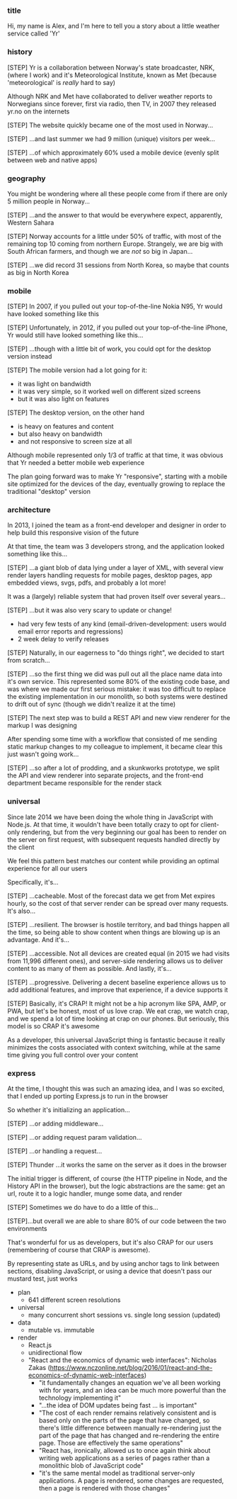 ### title
Hi, my name is Alex, and I'm here to tell you a story about a little weather service called 'Yr'

### history
[STEP] Yr is a collaboration between Norway's state broadcaster, NRK, (where I work) and it's Meteorological Institute, known as Met (because 'meteorological' is *really* hard to say)
  
Although NRK and Met have collaborated to deliver weather reports to Norwegians since forever, first via radio, then TV, in 2007 they released yr.no on the internets

[STEP] The website quickly became one of the most used in Norway...

[STEP] ...and last summer we had 9 million (unique) visitors per week...

[STEP] ...of which approximately 60% used a mobile device (evenly split between web and native apps)

### geography 
You might be wondering where all these people come from if there are only 5 million people in Norway...

[STEP] ...and the answer to that would be everywhere expect, apparently, Western Sahara

[STEP] Norway accounts for a little under 50% of traffic, with most of the remaining top 10 coming from northern Europe. Strangely, we are big with South African farmers, and though we are *not* so big in Japan...

[STEP] ...we did record 31 sessions from North Korea, so maybe that counts as big in North Korea

### mobile
[STEP] In 2007, if you pulled out your top-of-the-line Nokia N95, Yr would have looked something like this

[STEP] Unfortunately, in 2012, if you pulled out your top-of-the-line iPhone, Yr would still have looked something like this...

[STEP] ...though with a little bit of work, you could opt for the desktop version instead

[STEP] The mobile version had a lot going for it:
  - it was light on bandwidth
  - it was very simple, so it worked well on different sized screens
  - but it was also light on features

[STEP] The desktop version, on the other hand
  - is heavy on features and content
  - but also heavy on bandwidth
  - and not responsive to screen size at all

Although mobile represented only 1/3 of traffic at that time, it was obvious that Yr needed a better mobile web experience

The plan going forward was to make Yr "responsive", starting with a mobile site optimized for the devices of the day, eventually growing to replace the traditional "desktop" version

### architecture
In 2013, I joined the team as a front-end developer and designer in order to help build this responsive vision of the future

At that time, the team was 3 developers strong, and the application looked something like this...

[STEP] ...a giant blob of data lying under a layer of XML, with several view render layers handling requests for mobile pages, desktop pages, app embedded views, svgs, pdfs, and probably a lot more!

It was a (largely) reliable system that had proven itself over several years...

[STEP] ...but it was also very scary to update or change!
  - had very few tests of any kind (email-driven-development: users would email error reports and regressions)
  - 2 week delay to verify releases

[STEP] Naturally, in our eagerness to "do things right", we decided to start from scratch...

[STEP] ...so the first thing we did was pull out all the place name data into it's own service. This represented some 80% of the existing code base, and was where we made our first serious mistake: it was too difficult to replace the existing implementation in our monolith, so both systems were destined to drift out of sync (though we didn't realize it at the time)

[STEP] The next step was to build a REST API and new view renderer for the markup I was designing

After spending some time with a workflow that consisted of me sending static markup changes to my colleague to implement, it became clear this just wasn't going work...

[STEP] ...so after a lot of prodding, and a skunkworks prototype, we split the API and view renderer into separate projects, and the front-end department became responsible for the render stack

### universal
Since late 2014 we have been doing the whole thing in JavaScript with Node.js. At that time, it wouldn't have been totally crazy to opt for client-only rendering, but from the very beginning our goal has been to render on the server on first request, with subsequent requests handled directly by the client

We feel this pattern best matches our content while providing an optimal experience for all our users

Specifically, it's...

[STEP] ...cacheable. Most of the forecast data we get from Met expires hourly, so the cost of that server render can be spread over many requests. It's also...

[STEP] ...resilient. The browser is hostile territory, and bad things happen all the time, so being able to show content when things are blowing up is an advantage. And it's...

[STEP] ...accessible. Not all devices are created equal (in 2015 we had visits from 11,996 different ones), and server-side rendering allows us to deliver content to as many of them as possible. And lastly, it's...

[STEP] ...progressive. Delivering a decent baseline experience allows us to add additional features, and improve that experience, if a device supports it

[STEP] Basically, it's CRAP! It might not be a hip acronym like SPA, AMP, or PWA, but let's be honest, most of us love crap. We eat crap, we watch crap, and we spend a lot of time looking at crap on our phones. But seriously, this model is so CRAP it's awesome

As a developer, this universal JavaScript thing is fantastic because it really minimizes the costs associated with context switching, while at the same time giving you full control over your content

### express
At the time, I thought this was such an amazing idea, and I was so excited, that I ended up porting Express.js to run in the browser

So whether it's initializing an application...

[STEP] ...or adding middleware...

[STEP] ...or adding request param validation...

[STEP] ...or handling a request...

[STEP] Thunder ...it works the same on the server as it does in the browser

The initial trigger is different, of course (the HTTP pipeline in Node, and the History API in the browser), but the logic abstractions are the same: get an url, route it to a logic handler, munge some data, and render

[STEP] Sometimes we do have to do a little of this...

[STEP]...but overall we are able to share 80% of our code between the two environments

That's wonderful for us as developers, but it's also CRAP for our users (remembering of course that CRAP is awesome). 

By representing state as URLs, and by using anchor tags to link between sections, disabling JavaScript, or using a device that doesn't pass our mustard test, just works








<!-- ### caveats
Of course, it's not *all* sunsets and rainbows

It may be the same language, and we can impose similar abstractions, but the server and browser environments do have different concerns

[STEP] On the server, we are mostly concerned with the total number of concurrent requests we can handle while responding as quickly as possible

[STEP] On the client 
 -->
- plan
  - 641 different screen resolutions
- universal
  - many concurrent short sessions vs. single long session (updated)
- data
  - mutable vs. immutable
- render
  - React.js
  - unidirectional flow
  - "React and the economics of dynamic web interfaces": Nicholas Zakas (https://www.nczonline.net/blog/2016/01/react-and-the-economics-of-dynamic-web-interfaces)
    - "it fundamentally changes an equation we've all been working with for years, and an idea can be much more powerful than the technology implementing it"
    - "...the idea of DOM updates being fast ... is important"
    - "The cost of each render remains relatively consistent and is based only on the parts of the page that have changed, so there's little difference between manually re-rendering just the part of the page that has changed and re-rendering the entire page. Those are effectively the same operations"
    - "React has, ironically, allowed us to once again think about writing web applications as a series of pages rather than a monolithic blob of JavaScript code"
    - "it's the same mental model as traditional server-only applications. A page is rendered, some changes are requested, then a page is rendered with those changes"
